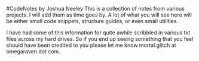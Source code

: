 #CodeNotes by Joshua Neeley
This is a collection of notes from various projects. I will add them as time goes by.
A lot of what you will see here will be either small code snippets, structure guides, or even small utilities.

I have had some of this information for quite awhile scribbled in various txt files across my hard drives. So if you end up seeing something that you feel should have been credited to you please let me know mortal.glitch at omegaraven dot com. 
